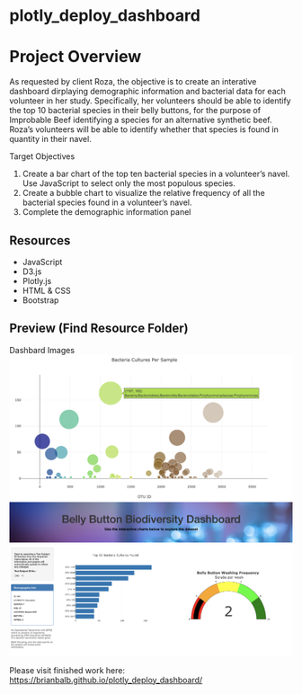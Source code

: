 # plotly_deploy_dashboard

# Project Overview

As requested by client Roza, the objective is to create an interative dashboard dirplaying demographic information and bacterial data for each volunteer in her study. 
Specifically, her volunteers should be able to identify the top 10 bacterial species in their belly buttons, for the purpose of Improbable Beef identifying a species for an alternative synthetic beef. Roza’s volunteers will be able to identify whether that species is found in quantity in their navel.

Target Objectives

1. Create a bar chart of the top ten bacterial species in a volunteer’s navel. Use JavaScript to select only the most populous species.
2. Create a bubble chart to visualize the relative frequency of all the bacterial species found in a volunteer’s navel.
3. Complete the demographic information panel

## Resources 

* JavaScript
* D3.js
* Plotly.js
* HTML & CSS
* Bootstrap

## Preview (Find Resource Folder)

Dashbard Images
![](https://github.com/brianbalb/plotly_deploy_dashboard/blob/main/Resources/bubble_graph.png)
![](https://github.com/brianbalb/plotly_deploy_dashboard/blob/main/Resources/dashboard.png)

Please visit finished work here: https://brianbalb.github.io/plotly_deploy_dashboard/
